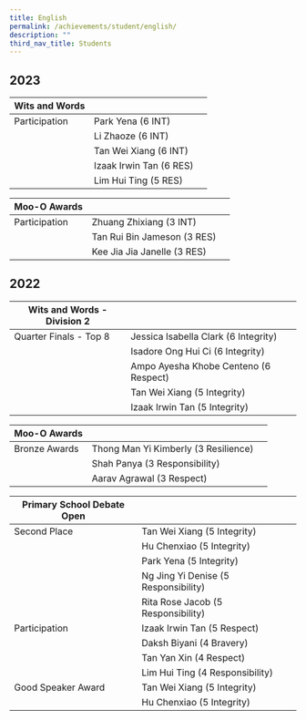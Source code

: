 ```yaml
---
title: English
permalink: /achievements/student/english/
description: ""
third_nav_title: Students
---
```

## 2023
| Wits and Words  |  |  |
| -------- | -------- | -------- |
| Participation     | Park Yena (6 INT)     |      |
|      | Li Zhaoze (6 INT)     |      |
|      | Tan Wei Xiang (6 INT)     |      |
|      | Izaak Irwin Tan (6 RES)     |      |
|      | Lim Hui Ting (5 RES)     |      |

| Moo-O Awards |  |  |
| -------- | -------- | -------- |
| Participation     | Zhuang Zhixiang (3 INT)     |      |
|      | Tan Rui Bin Jameson (3 RES)     |      |
|      | Kee Jia Jia Janelle (3 RES)     |      |

## 2022

| Wits and Words  - Division 2 |  |  |
| -------- | -------- | -------- |
| Quarter Finals - Top 8     | Jessica Isabella Clark (6 Integrity)     |      |
|      | Isadore Ong Hui Ci (6 Integrity)     |      |
|      | Ampo Ayesha Khobe Centeno (6 Respect)     |      |
|      | Tan Wei Xiang (5 Integrity)     |      |
|      | Izaak Irwin Tan (5 Integrity)     |      |

| Moo-O Awards |  |  |
| -------- | -------- | -------- |
| Bronze Awards     | Thong Man Yi Kimberly (3 Resilience)     |      |
|      | Shah Panya (3 Responsibility)     |      |
|      | Aarav Agrawal (3 Respect)     |      |

| Primary School Debate Open|  |  |
| -------- | -------- | -------- |
| Second Place     | Tan Wei Xiang (5 Integrity)     |      |
|      | Hu Chenxiao (5 Integrity)     |      |
|      | Park Yena (5 Integrity)     |      |
|      | Ng Jing Yi Denise (5 Responsibility)     |      |
|      | Rita Rose Jacob (5 Responsibility)     |      |
| Participation     | Izaak Irwin Tan (5 Respect)     |      |
|      | Daksh Biyani (4 Bravery)     |      |
|      | Tan Yan Xin (4 Respect)     |      |
|      | Lim Hui Ting (4 Responsibility)     |      |
| Good Speaker Award     | Tan Wei Xiang (5 Integrity)     |      |
|      | Hu Chenxiao (5 Integrity)     |      |